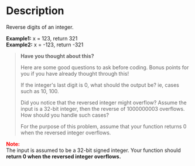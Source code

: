 Description
===========

Reverse digits of an integer.

**Example1:** x = 123, return 321<br/>
**Example2:** x = -123, return -321

> **Have you thought about this?**
>
> Here are some good questions to ask before coding. Bonus points for you if you have already thought through this!
>
> If the integer's last digit is 0, what should the output be? ie, cases such as 10, 100.
>
> Did you notice that the reversed integer might overflow? Assume the input is a 32-bit integer, then the reverse of 1000000003 overflows. How should you handle such cases?
>
> For the purpose of this problem, assume that your function returns 0 when the reversed integer overflows.

<font color='red'>**Note:**</font><br/>
The input is assumed to be a 32-bit signed integer. Your function should **return 0 when the reversed integer overflows.**